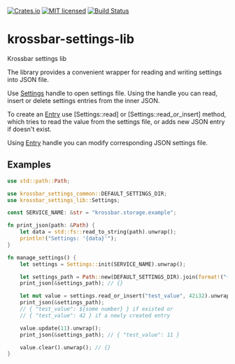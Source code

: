 [![Crates.io][crates-badge]][crates-url]
[![MIT licensed][mit-badge]][mit-url]
[![Build Status][actions-badge]][actions-url]

[crates-badge]: https://img.shields.io/crates/v/krossbar-settings-lib.svg
[crates-url]: https://crates.io/crates/krossbar-settings-lib
[mit-badge]: https://img.shields.io/badge/license-MIT-blue.svg
[mit-url]: https://github.com/krossbar-platform/krossbar-bus/blob/main/LICENSE
[actions-badge]: https://github.com/krossbar-platform/krossbar-settings/actions/workflows/ci.yml/badge.svg
[actions-url]: https://github.com/krossbar-platform/krossbar-settings/actions/workflows/ci.yml

# krossbar-settings-lib

Krossbar settings lib

The library provides a convenient wrapper for reading and writing
settings into JSON file.

Use [Settings](https://docs.rs/krossbar-settings-lib/latest/krossbar_settings_lib/settings/struct.Settings.html) handle to open settings file. Using the handle you can
read, insert or delete settings entries from the inner JSON.

To create an [Entry](https://docs.rs/krossbar-settings-lib/latest/krossbar_settings_lib/entry/struct.Entry.html) use [Settings::read] or [Settings::read_or_insert] method, which tries to read
the value from the settings file, or adds new JSON entry if doesn't exist.

Using [Entry](https://docs.rs/krossbar-settings-lib/latest/krossbar_settings_lib/entry/struct.Entry.html) handle you can modify corresponding JSON settings file.

## Examples
```rust
use std::path::Path;

use krossbar_settings_common::DEFAULT_SETTINGS_DIR;
use krossbar_settings_lib::Settings;

const SERVICE_NAME: &str = "krossbar.storage.example";

fn print_json(path: &Path) {
    let data = std::fs::read_to_string(path).unwrap();
    println!("Settings: '{data}'");
}

fn manage_settings() {
    let settings = Settings::init(SERVICE_NAME).unwrap();

    let settings_path = Path::new(DEFAULT_SETTINGS_DIR).join(format!("{SERVICE_NAME}.json"));
    print_json(&settings_path); // {}

    let mut value = settings.read_or_insert("test_value", 42i32).unwrap();
    print_json(&settings_path);
    // { "test_value": ${some number} } if existed or
    // { "test_value": 42 } if a newly created entry

    value.update(11).unwrap();
    print_json(&settings_path); // { "test_value": 11 }

    value.clear().unwrap(); // {}
}
```
